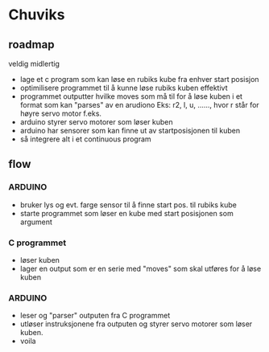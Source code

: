 # Chuviks
## roadmap
veldig midlertig

- lage et c program som kan løse en rubiks kube fra enhver start posisjon
- optimilisere programmet til å kunne løse rubiks kuben effektivt
- programmet outputter hvilke moves som må til for å løse kuben i et format som kan "parses" av en arudiono
  Eks:
  r2, l, u, ......, hvor r står for høyre servo motor f.eks.
- arduino styrer servo motorer som løser kuben
- arduino har sensorer som kan finne ut av startposisjonen til kuben
- så integrere alt i et continuous program

## flow
### ARDUINO
- bruker lys og evt. farge sensor til å finne start pos. til rubiks kube
- starte programmet som løser en kube med start posisjonen som argument
### C programmet
- løser kuben
- lager en output som er en serie med "moves" som skal utføres for å løse kuben
### ARDUINO
- leser og "parser" outputen fra C programmet
- utløser instruksjonene fra outputen og styrer servo motorer som løser kuben.
- voila
